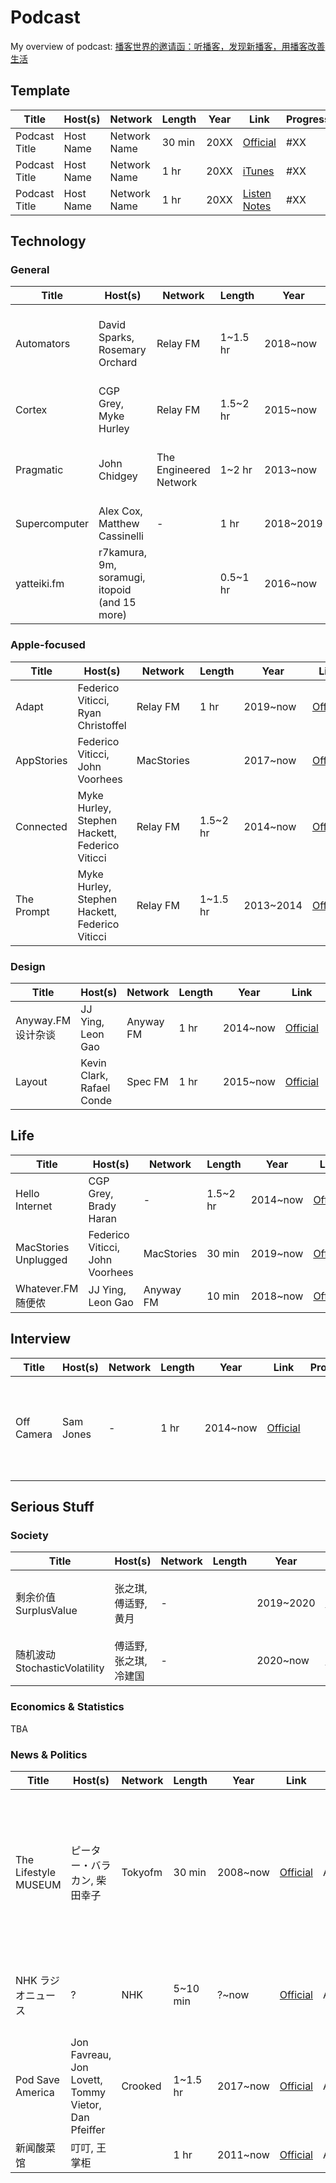 # Podcast

My overview of podcast: [播客世界的邀请函：听播客，发现新播客，用播客改善生活](https://blog.loikein.one/2020/05/blog-post_51.html)

## Template

| Title | Host(s) | Network | Length | Year | Link | Progress | Notes |
|------------|-------------|--------------|------|-------|-------|-------|--------|
| Podcast Title | Host Name | Network Name | 30 min | 20XX | [Official](#) | \#XX | [🔗](#) |
| Podcast Title | Host Name | Network Name | 1 hr | 20XX | [iTunes](#) | \#XX |  [🔗](#) |
| Podcast Title | Host Name | Network Name | 1 hr | 20XX | [Listen Notes](#) | \#XX | [🔗](#) |

## Technology

### General

| Title | Host(s) | Network | Length | Year | Link | Progress | Notes |
|------------|-------------|--------------|------|------|-------|-------|--------|
| Automators | David Sparks, Rosemary Orchard | Relay FM | 1~1.5 hr | 2018~now | [Official](https://automators.fm/) | Abandoned | David Sparks' voice pitch is way too low it hurts my ears |
| Cortex | CGP Grey, Myke Hurley | Relay FM | 1.5~2 hr | 2015~now | [Official](https://www.relay.fm/cortex/) | \#107 | |
| Pragmatic | John Chidgey | The Engineered Network | 1~2 hr | 2013~now | [Official](https://engineered.network/pragmatic/) | Abandoned | It's more of a monologue than a discussion |
| Supercomputer | Alex Cox, Matthew Cassinelli | - | 1 hr | 2018~2019 | [iTunes](https://podcasts.apple.com/us/podcast/supercomputer/id1423113378/) | Finished | |
| yatteiki.fm | r7kamura, 9m, soramugi, itopoid (and 15 more) |  | 0.5~1 hr | 2016~now | [Official](https://yatteiki.fm/) | \#58 (descending) | Finally a Japanese tech podcast! |

### Apple-focused

| Title | Host(s) | Network | Length | Year | Link | Progress | Notes |
|------------|-------------|--------------|------|------|-------|-------|--------|
| Adapt | Federico Viticci, Ryan Christoffel | Relay FM | 1 hr | 2019~now | [Official](https://www.relay.fm/adapt/) | \#37 | |
| AppStories | Federico Viticci, John Voorhees | MacStories | | 2017~now | [Official](https://appstories.net/) | Abandoned | Feels repetitive with others |
| Connected | Myke Hurley, Stephen Hackett, Federico Viticci | Relay FM | 1.5~2 hr | 2014~now | [Official](https://www.relay.fm/connected/) | \#318 | |
| The Prompt | Myke Hurley, Stephen Hackett, Federico Viticci | Relay FM | 1~1.5 hr | 2013~2014 | [Official](https://www.relay.fm/prompt/) | Finished | Succeeded by Connected |

### Design

| Title | Host(s) | Network | Length | Year | Link | Progress | Notes |
|------------|-------------|--------------|------|------|-------|-------|--------|
| Anyway.FM 设计杂谈 | JJ Ying, Leon Gao | Anyway FM | 1 hr | 2014~now | [Official](https://anyway.fm/) | \#318 | The best independent Chinese podcast |
| Layout | Kevin Clark, Rafael Conde | Spec FM | 1 hr | 2015~now | [Official](https://layout.fm/) | \#70 |  |

## Life

| Title | Host(s) | Network | Length | Year | Link | Progress | Notes |
|------------|-------------|--------------|------|------|-------|-------|--------|
| Hello Internet | CGP Grey, Brady Haran | - | 1.5~2 hr | 2014~now | [Official](https://www.hellointernet.fm/) | \#136 | Hasn't updated since Feb. 2020 |
| MacStories Unplugged | Federico Viticci, John Voorhees | MacStories | 30 min | 2019~now | [Official](https://club.macstories.net/) | #2020-10-17 | Behind Club MacStories subscription wall |
| Whatever.FM 随便侬 | JJ Ying, Leon Gao | Anyway FM | 10 min | 2018~now | [Official](https://whatever.fm/) | \#1 |  |

## Interview

| Title | Host(s) | Network | Length | Year | Link | Progress | Notes |
|------------|-------------|--------------|------|------|-------|-------|--------|
| Off Camera | Sam Jones | - | 1 hr | 2014~now | [Official](https://offcamera.com/) |  | Is actually a TV show with (free) podcast version |

## Serious Stuff

### Society

| Title | Host(s) | Network | Length | Year | Link | Progress | Notes |
|------------|-------------|--------------|------|------|-------|-------|--------|
| 剩余价值 SurplusValue | 张之琪, 傅适野, 黄月 | - |  | 2019~2020 | [Official](https://www.surplusvalue.club/) | Abandoned | I cannot differentiate the hosts;<br>succeeded by StochasticVolatility |
| 随机波动 StochasticVolatility | 傅适野, 张之琪, 冷建国  | - |  | 2020~now | [Official](https://www.stovol.club/) |  | Didn't listen |

### Economics & Statistics

TBA

### News & Politics

| Title | Host(s) | Network | Length | Year | Link | Progress | Notes |
|------------|-------------|--------------|------|------|-------|-------|--------|
| The Lifestyle MUSEUM | ピーター・バラカン, 柴田幸子 | Tokyofm | 30 min | 2008~now | [Official](https://www.tfm.co.jp/podcasts/museum/) | Abandoned | I really like the topics, but the typical Japanese news industry old-guy-and-a-silent-girl model is just disgusting. |
| NHK ラジオニュース | ? | NHK | 5~10 min | ?~now | [Official](https://www.nhk.or.jp/radionews/) | Abandoned | Used to listen everyday to practice my Japanese. |
| Pod Save America | Jon Favreau, Jon Lovett, Tommy Vietor, Dan Pfeiffer | Crooked | 1~1.5 hr | 2017~now | [Official](https://crooked.com/podcast-series/pod-save-america/) | Abandoned | I want to like it, but there are too many (seamless!) ads throughout each ep. |
| 新闻酸菜馆 | 叮叮, 王掌柜 | | 1 hr | 2011~now | [Official](https://since1989.org/) | Abandoned |  |
